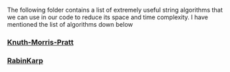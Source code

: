 The following folder contains a list of extremely useful string algorithms that we can use in our  code to reduce
its space and time complexity.
I have mentioned the list of algorithms down below
### [Knuth-Morris-Pratt](Stringbasedalgorithms/KMP/readme.md)
### [RabinKarp](Stringbasedalgorithms/RabinKarp/readme.md)
